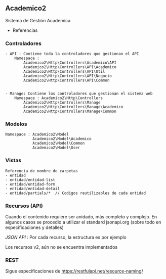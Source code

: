 
## Academico2 

Sistema de Gestión Academica

* Referencias

### Controladores

	- API : Contiene toda la controladores que gestionan el API
		Namespace : 
			Academico2\Http\Controllers\Academico\API
			Academico2\Http\Controllers\API\Academico
			Academico2\Http\Controllers\API\Util
			Academico2\Http\Controllers\API\Negocio
			Academico2\Http\Controllers\API\Common


	- Manage: Contiene los controladores que gestionan el sistema web
		Namespace : Academico2\Http\Controllers
			Academico2\Http\Controllers\Manage
			Academico2\Http\Controllers\Manage\Academico
			Academico2\Http\Controllers\Manage\Common


### Modelos 
		
	Namespace : Academico2\Model
				Academico2\Model\Academico
				Academico2\Model\Common
				Academico2\Model\User
		

### Vistas
	Referencia de nombre de carpetas
	- entidad
	- entidad/entidad-list
	- entidad/entidad-form
	- entidad/entidad-detail
	- entidad/partials/*  // Codigos reutilizables de cada entidad


### Recursos (API)

Cuando el contenido requiere ser anidado, más completo y complejo.
En algunos casos se procedio a utilizar el standard jsonapi.org (sobre todo en especificaciones y detalles)

*JSON API* : Por cada recurso, la estructura es por ejemplo
	

Los recursos v2, aún no se encuentra implementados

### REST
Sigue especificaciones de https://restfulapi.net/resource-naming/